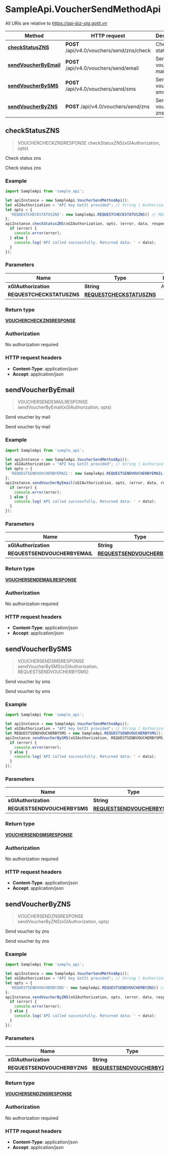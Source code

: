 # SampleApi.VoucherSendMethodApi

All URIs are relative to *https://api-biz-stg.gotit.vn*

Method | HTTP request | Description
------------- | ------------- | -------------
[**checkStatusZNS**](VoucherSendMethodApi.md#checkStatusZNS) | **POST** /api/v4.0/vouchers/send/zns/check | Check status zns
[**sendVoucherByEmail**](VoucherSendMethodApi.md#sendVoucherByEmail) | **POST** /api/v4.0/vouchers/send/email | Send voucher by mail
[**sendVoucherBySMS**](VoucherSendMethodApi.md#sendVoucherBySMS) | **POST** /api/v4.0/vouchers/send/sms | Send voucher by sms
[**sendVoucherByZNS**](VoucherSendMethodApi.md#sendVoucherByZNS) | **POST** /api/v4.0/vouchers/send/zns | Send voucher by zns



## checkStatusZNS

> VOUCHERCHECKZNSRESPONSE checkStatusZNS(xGIAuthorization, opts)

Check status zns

Check status zns

### Example

```javascript
import SampleApi from 'sample_api';

let apiInstance = new SampleApi.VoucherSendMethodApi();
let xGIAuthorization = "API key GotIt provided"; // String | Authorization
let opts = {
  'REQUESTCHECKSTATUSZNS': new SampleApi.REQUESTCHECKSTATUSZNS() // REQUESTCHECKSTATUSZNS | 
};
apiInstance.checkStatusZNS(xGIAuthorization, opts, (error, data, response) => {
  if (error) {
    console.error(error);
  } else {
    console.log('API called successfully. Returned data: ' + data);
  }
});
```

### Parameters


Name | Type | Description  | Notes
------------- | ------------- | ------------- | -------------
 **xGIAuthorization** | **String**| Authorization | 
 **REQUESTCHECKSTATUSZNS** | [**REQUESTCHECKSTATUSZNS**](REQUESTCHECKSTATUSZNS.md)|  | [optional] 

### Return type

[**VOUCHERCHECKZNSRESPONSE**](VOUCHERCHECKZNSRESPONSE.md)

### Authorization

No authorization required

### HTTP request headers

- **Content-Type**: application/json
- **Accept**: application/json


## sendVoucherByEmail

> VOUCHERSENDEMAILRESPONSE sendVoucherByEmail(xGIAuthorization, opts)

Send voucher by mail

Send voucher by mail

### Example

```javascript
import SampleApi from 'sample_api';

let apiInstance = new SampleApi.VoucherSendMethodApi();
let xGIAuthorization = "API key GotIt provided"; // String | Authorization
let opts = {
  'REQUESTSENDVOUCHERBYEMAIL': new SampleApi.REQUESTSENDVOUCHERBYEMAIL() // REQUESTSENDVOUCHERBYEMAIL | 
};
apiInstance.sendVoucherByEmail(xGIAuthorization, opts, (error, data, response) => {
  if (error) {
    console.error(error);
  } else {
    console.log('API called successfully. Returned data: ' + data);
  }
});
```

### Parameters


Name | Type | Description  | Notes
------------- | ------------- | ------------- | -------------
 **xGIAuthorization** | **String**| Authorization | 
 **REQUESTSENDVOUCHERBYEMAIL** | [**REQUESTSENDVOUCHERBYEMAIL**](REQUESTSENDVOUCHERBYEMAIL.md)|  | [optional] 

### Return type

[**VOUCHERSENDEMAILRESPONSE**](VOUCHERSENDEMAILRESPONSE.md)

### Authorization

No authorization required

### HTTP request headers

- **Content-Type**: application/json
- **Accept**: application/json


## sendVoucherBySMS

> VOUCHERSENDSMSRESPONSE sendVoucherBySMS(xGIAuthorization, REQUESTSENDVOUCHERBYSMS)

Send voucher by sms

Send voucher by sms

### Example

```javascript
import SampleApi from 'sample_api';

let apiInstance = new SampleApi.VoucherSendMethodApi();
let xGIAuthorization = "API key GotIt provided"; // String | Authorization
let REQUESTSENDVOUCHERBYSMS = new SampleApi.REQUESTSENDVOUCHERBYSMS(); // REQUESTSENDVOUCHERBYSMS | 
apiInstance.sendVoucherBySMS(xGIAuthorization, REQUESTSENDVOUCHERBYSMS, (error, data, response) => {
  if (error) {
    console.error(error);
  } else {
    console.log('API called successfully. Returned data: ' + data);
  }
});
```

### Parameters


Name | Type | Description  | Notes
------------- | ------------- | ------------- | -------------
 **xGIAuthorization** | **String**| Authorization | 
 **REQUESTSENDVOUCHERBYSMS** | [**REQUESTSENDVOUCHERBYSMS**](REQUESTSENDVOUCHERBYSMS.md)|  | 

### Return type

[**VOUCHERSENDSMSRESPONSE**](VOUCHERSENDSMSRESPONSE.md)

### Authorization

No authorization required

### HTTP request headers

- **Content-Type**: application/json
- **Accept**: application/json


## sendVoucherByZNS

> VOUCHERSENDZNSRESPONSE sendVoucherByZNS(xGIAuthorization, opts)

Send voucher by zns

Send voucher by zns

### Example

```javascript
import SampleApi from 'sample_api';

let apiInstance = new SampleApi.VoucherSendMethodApi();
let xGIAuthorization = "API key GotIt provided"; // String | Authorization
let opts = {
  'REQUESTSENDVOUCHERBYZNS': new SampleApi.REQUESTSENDVOUCHERBYZNS() // REQUESTSENDVOUCHERBYZNS | 
};
apiInstance.sendVoucherByZNS(xGIAuthorization, opts, (error, data, response) => {
  if (error) {
    console.error(error);
  } else {
    console.log('API called successfully. Returned data: ' + data);
  }
});
```

### Parameters


Name | Type | Description  | Notes
------------- | ------------- | ------------- | -------------
 **xGIAuthorization** | **String**| Authorization | 
 **REQUESTSENDVOUCHERBYZNS** | [**REQUESTSENDVOUCHERBYZNS**](REQUESTSENDVOUCHERBYZNS.md)|  | [optional] 

### Return type

[**VOUCHERSENDZNSRESPONSE**](VOUCHERSENDZNSRESPONSE.md)

### Authorization

No authorization required

### HTTP request headers

- **Content-Type**: application/json
- **Accept**: application/json

